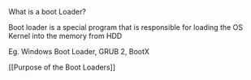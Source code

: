 What is a boot Loader?

Boot loader is a special program that is responsible for loading the OS Kernel into the memory from HDD



Eg. Windows Boot Loader, GRUB 2, BootX

[[Purpose of the Boot Loaders]]
